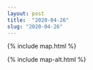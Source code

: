 ```yaml
---
layout: post
title:  "2020-04-26"
slug: "2020-04-26"
---
```

{% include map.html %}

{% include map-alt.html %}
